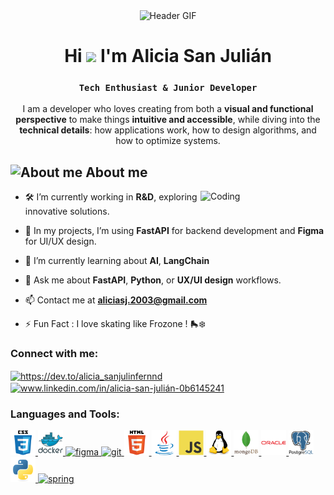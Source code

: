 <div align="center">
  <img src="https://i.pinimg.com/originals/2e/e8/8b/2ee88bf78e4f76001f59bad5e91a6a03.gif" alt="Header GIF" width="500">
</div>

<div align="center">

# Hi <img src="https://github.com/Quathar/Quathar/assets/99633210/9d7f2e77-3014-4d6e-9760-500cca2cc49a" width="32" /> I'm Alicia San Julián

### `Tech Enthusiast & Junior Developer`

I am a developer who loves creating from both a **visual and functional perspective** to make things **intuitive and accessible**, while diving into the **technical details**: how applications work, how to design algorithms, and how to optimize systems.


<div align="left">

## <img src="https://github.com/Quathar/Quathar/assets/99633210/f587a4c6-7e85-4207-93fe-6132fe89dc62" alt="About me" width="22" /> About me

<div align="left">

<img align="right" alt="Coding" width="200" src="https://media.giphy.com/media/ryimiZFDKJANcgHlWL/giphy.gif?cid=790b76114n3o3eybde8rciqsaz7achtonykudeylyrcsflvp&ep=v1_stickers_search&rid=giphy.gif&ct=s">

* 🛠️ I’m currently working in **R&D**, exploring innovative solutions.

* 🚀 In my projects, I’m using **FastAPI** for backend development and **Figma** for UI/UX design.

* 🌱 I’m currently learning about **AI**, **LangChain**

* 💬 Ask me about **FastAPI**, **Python**, or **UX/UI design** workflows.

* 📫 Contact me at **aliciasj.2003@gmail.com**
  
* ⚡ Fun Fact : I love skating like Frozone ! 🛼❄️ 

</div>

  </tr>
</table>


<h3 align="left">Connect with me:</h3>
<p align="left">
<a href="https://dev.to/https://dev.to/alicia_sanjulinfernnd" target="blank"><img align="center" src="https://raw.githubusercontent.com/rahuldkjain/github-profile-readme-generator/master/src/images/icons/Social/devto.svg" alt="https://dev.to/alicia_sanjulinfernnd" height="30" width="40" /></a>
<a href="https://linkedin.com/in/www.linkedin.com/in/alicia-san-julián-0b6145241" target="blank"><img align="center" src="https://raw.githubusercontent.com/rahuldkjain/github-profile-readme-generator/master/src/images/icons/Social/linked-in-alt.svg" alt="www.linkedin.com/in/alicia-san-julián-0b6145241" height="30" width="40" /></a>
</p>

<h3 align="left">Languages and Tools:</h3>
<p align="left"> <a href="https://www.w3schools.com/css/" target="_blank" rel="noreferrer"> <img src="https://raw.githubusercontent.com/devicons/devicon/master/icons/css3/css3-original-wordmark.svg" alt="css3" width="40" height="40"/> </a> <a href="https://www.docker.com/" target="_blank" rel="noreferrer"> <img src="https://raw.githubusercontent.com/devicons/devicon/master/icons/docker/docker-original-wordmark.svg" alt="docker" width="40" height="40"/> </a> <a href="https://www.figma.com/" target="_blank" rel="noreferrer"> <img src="https://www.vectorlogo.zone/logos/figma/figma-icon.svg" alt="figma" width="40" height="40"/> </a> <a href="https://git-scm.com/" target="_blank" rel="noreferrer"> <img src="https://www.vectorlogo.zone/logos/git-scm/git-scm-icon.svg" alt="git" width="40" height="40"/> </a> <a href="https://www.w3.org/html/" target="_blank" rel="noreferrer"> <img src="https://raw.githubusercontent.com/devicons/devicon/master/icons/html5/html5-original-wordmark.svg" alt="html5" width="40" height="40"/> </a> <a href="https://www.java.com" target="_blank" rel="noreferrer"> <img src="https://raw.githubusercontent.com/devicons/devicon/master/icons/java/java-original.svg" alt="java" width="40" height="40"/> </a> <a href="https://developer.mozilla.org/en-US/docs/Web/JavaScript" target="_blank" rel="noreferrer"> <img src="https://raw.githubusercontent.com/devicons/devicon/master/icons/javascript/javascript-original.svg" alt="javascript" width="40" height="40"/> </a> <a href="https://www.linux.org/" target="_blank" rel="noreferrer"> <img src="https://raw.githubusercontent.com/devicons/devicon/master/icons/linux/linux-original.svg" alt="linux" width="40" height="40"/> </a> <a href="https://www.mongodb.com/" target="_blank" rel="noreferrer"> <img src="https://raw.githubusercontent.com/devicons/devicon/master/icons/mongodb/mongodb-original-wordmark.svg" alt="mongodb" width="40" height="40"/> </a> <a href="https://www.oracle.com/" target="_blank" rel="noreferrer"> <img src="https://raw.githubusercontent.com/devicons/devicon/master/icons/oracle/oracle-original.svg" alt="oracle" width="40" height="40"/> </a> <a href="https://www.postgresql.org" target="_blank" rel="noreferrer"> <img src="https://raw.githubusercontent.com/devicons/devicon/master/icons/postgresql/postgresql-original-wordmark.svg" alt="postgresql" width="40" height="40"/> </a> <a href="https://www.python.org" target="_blank" rel="noreferrer"> <img src="https://raw.githubusercontent.com/devicons/devicon/master/icons/python/python-original.svg" alt="python" width="40" height="40"/> </a> <a href="https://spring.io/" target="_blank" rel="noreferrer"> <img src="https://www.vectorlogo.zone/logos/springio/springio-icon.svg" alt="spring" width="40" height="40"/> </a> </p>
